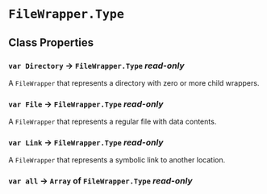 # `FileWrapper.Type`

## Class Properties

### `var Directory` → `FileWrapper.Type` _read-only_

A `FileWrapper` that represents a directory with zero or more child wrappers.   
  


### `var File` → `FileWrapper.Type` _read-only_

A `FileWrapper` that represents a regular file with data contents.   
  


### `var Link` → `FileWrapper.Type` _read-only_

A `FileWrapper` that represents a symbolic link to another location.   
  


### `var all` → `Array` of `FileWrapper.Type` _read-only_
